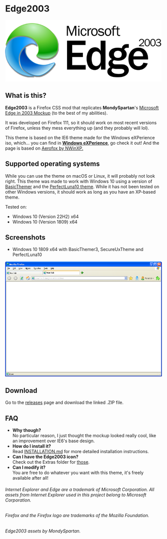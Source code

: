 # Edge2003
![Edge2003 Logo](https://raw.githubusercontent.com/SoniKast/Edge2003/main/images/edgelogo.png)

## What is this?
**Edge2003** is a Firefox CSS mod that replicates **MondySpartan**'s [Microsoft Edge in 2003 Mockup](https://www.reddit.com/r/Windows_Redesign/comments/11mj5zr/microsoft_edge_in_2003_made_before_that_edge_from/) (to the best of my abilities).

It was developed on Firefox 111, so it should work on most recent versions of Firefox, unless they mess everything up (and they probably will lol).

This theme is based on the IE6 theme made for the Windows eXPerience iso, which... you can find in [**Windows eXPerience**](https://archive.org/details/windows-experience-freestyle/), go check it out! And the page is based on [Aerofox by NWinXP.](https://github.com/NWinXP/Aerofox)

## Supported operating systems
While you can use the theme on macOS or Linux, it will probably not look right. This theme was made to work with Windows 10 using a version of [BasicThemer](https://github.com/arukateru/BasicThemer5) and the [PerfectLuna10 theme](https://winclassic.boards.net/thread/1528/noir10-perfectluna10). While it has not been tested on other Windows versions, it should work as long as you have an XP-based theme.

Tested on:
- Windows 10 (Version 22H2) x64 
- Windows 10 (Version 1809) x64

## Screenshots
- Windows 10 1809 x64 with BasicThemer3, SecureUxTheme and PerfectLuna10

![Edge2003 Window](https://raw.githubusercontent.com/SoniKast/Edge2003/main/images/example.png)

## Download
Go to the [releases](https://github.com/SoniKast/Edge2003/releases "releases") page and download the linked .ZIP file.

## FAQ
- **Why though?**  
No particular reason, I just thought the mockup looked really cool, like an improvement over IE6's base design.
- **How do I install it?**  
Read [INSTALLATION.md](https://github.com/SoniKast/Edge2003/blob/main/INSTALLATION.md "INSTALLATION.md") for more detailed installation instructions.
- **Can I have the Edge2003 icon?**  
Check out the Extras folder for [those](https://github.com/SoniKast/Edge2003/tree/main/Extras).  
- **Can I modify it?**  
You are free to do whatever you want with this theme, it's freely available after all!

###### Internet Explorer and Edge are a trademark of Microsoft Corporation. All assets from Internet Explorer used in this project belong to Microsoft Corporation.    
###### Firefox and the Firefox logo are trademarks of the Mozilla Foundation.
###### Edge2003 assets by MondySpartan.
